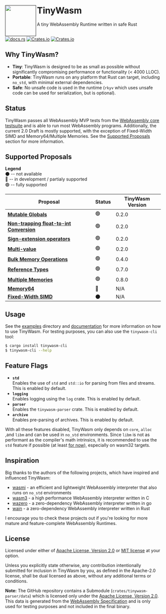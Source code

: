 <div>
    <div>
        <a href=""><img align="left" src="https://raw.githubusercontent.com/explodingcamera/tinywasm/main/tinywasm.png" width="100px"></a>
    </div>
    <h1>TinyWasm</h1>
    A tiny WebAssembly Runtime written in safe Rust
</div>

<br>

[![docs.rs](https://img.shields.io/docsrs/tinywasm?logo=rust)](https://docs.rs/tinywasm) [![Crates.io](https://img.shields.io/crates/v/tinywasm.svg?logo=rust)](https://crates.io/crates/tinywasm) [![Crates.io](https://img.shields.io/crates/l/tinywasm.svg)](./LICENSE-APACHE)

## Why TinyWasm?

- **Tiny**: TinyWasm is designed to be as small as possible without significantly compromising performance or functionality (< 4000 LLOC).
- **Portable**: TinyWasm runs on any platform that Rust can target, including `no_std`, with minimal external dependencies.
- **Safe**: No unsafe code is used in the runtime (`rkyv` which uses unsafe code can be used for serialization, but is optional).

## Status

TinyWasm passes all WebAssembly MVP tests from the [WebAssembly core testsuite](https://github.com/WebAssembly/testsuite) and is able to run most WebAssembly programs. Additionally, the current 2.0 Draft is mostly supported, with the exception of Fixed-Width SIMD and Memory64/Multiple Memories. See the [Supported Proposals](#supported-proposals) section for more information.

## Supported Proposals

**Legend**\
🌑 -- not available\
🚧 -- in development / partialy supported\
🟢 -- fully supported

| Proposal                                                                                                                   | Status | TinyWasm Version |
| -------------------------------------------------------------------------------------------------------------------------- | ------ | ---------------- |
| [**Mutable Globals**](https://github.com/WebAssembly/mutable-global/blob/master/proposals/mutable-global/Overview.md)      | 🟢     | 0.2.0            |
| [**Non-trapping float-to-int Conversion**](https://github.com/WebAssembly/nontrapping-float-to-int-conversions)            | 🟢     | 0.2.0            |
| [**Sign-extension operators**](https://github.com/WebAssembly/sign-extension-ops)                                          | 🟢     | 0.2.0            |
| [**Multi-value**](https://github.com/WebAssembly/spec/blob/master/proposals/multi-value/Overview.md)                       | 🟢     | 0.2.0            |
| [**Bulk Memory Operations**](https://github.com/WebAssembly/spec/blob/master/proposals/bulk-memory-operations/Overview.md) | 🟢     | 0.4.0            |
| [**Reference Types**](https://github.com/WebAssembly/reference-types/blob/master/proposals/reference-types/Overview.md)    | 🟢     | 0.7.0            |
| [**Multiple Memories**](https://github.com/WebAssembly/multi-memory/blob/master/proposals/multi-memory/Overview.md)        | 🟢     | 0.8.0            |
| [**Memory64**](https://github.com/WebAssembly/memory64/blob/master/proposals/memory64/Overview.md)                         | 🚧     | N/A              |
| [**Fixed-Width SIMD**](https://github.com/webassembly/simd)                                                                | 🌑     | N/A              |

## Usage

See the [examples](./examples) directory and [documentation](https://docs.rs/tinywasm) for more information on how to use TinyWasm.
For testing purposes, you can also use the `tinywasm-cli` tool:

```sh
$ cargo install tinywasm-cli
$ tinywasm-cli --help
```

## Feature Flags

- **`std`**\
  Enables the use of `std` and `std::io` for parsing from files and streams. This is enabled by default.
- **`logging`**\
  Enables logging using the `log` crate. This is enabled by default.
- **`parser`**\
  Enables the `tinywasm-parser` crate. This is enabled by default.
- **`archive`**\
  Enables pre-parsing of archives. This is enabled by default.

With all these features disabled, TinyWasm only depends on `core`, `alloc` ,and `libm` and can be used in `no_std` environments.
Since `libm` is not as performant as the compiler's math intrinsics, it is recommended to use the `std` feature if possible (at least [for now](https://github.com/rust-lang/rfcs/issues/2505)), especially on wasm32 targets.

## Inspiration

Big thanks to the authors of the following projects, which have inspired and influenced TinyWasm:

- [wasmi](https://github.com/wasmi-labs/wasmi) - an efficient and lightweight WebAssembly interpreter that also runs on `no_std` environments
- [wasm3](https://github.com/wasm3/wasm3) - a high performance WebAssembly interpreter written in C
- [wazero](https://wazero.io/) - a zero-dependency WebAssembly interpreter written in go
- [wain](https://github.com/rhysd/wain) - a zero-dependency WebAssembly interpreter written in Rust

I encourage you to check these projects out if you're looking for more mature and feature-complete WebAssembly Runtimes.

## License

Licensed under either of [Apache License, Version 2.0](./LICENSE-APACHE) or [MIT license](./LICENSE-MIT) at your option.

Unless you explicitly state otherwise, any contribution intentionally submitted for inclusion in TinyWasm by you, as defined in the Apache-2.0 license, shall be dual licensed as above, without any additional terms or conditions.

**Note:** The GitHub repository contains a Submodule (`crates/tinywasm-parser/data`) which is licensed only under the [Apache License, Version 2.0](https://github.com/WebAssembly/spec/blob/main/test/LICENSE). This data is generated from the [WebAssembly Specification](https://github.com/WebAssembly/spec/tree/main/test) and is only used for testing purposes and not included in the final binary.
